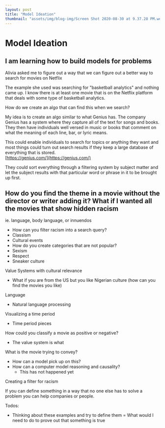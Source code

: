 ```yaml
---
layout: post
title: "Model Ideation"
thumbnail: "assets/img/blog-img/Screen Shot 2020-08-30 at 9.37.28 PM.webp"
---
```


# Model Ideation 

## I am learning how to build models for problems 

Alivia asked me to figure out a way that we can figure out a better way to search for movies on Netflix 

The example she used was searching for "basketball analytics" and nothing came up.  I know there is at least one movie that is on the Netflix platform that deals with some type of basketball analytics. 

How do we create an algo that can find this when we search?

My idea is to create an algo similar to what Genius has.  The company Genius has a system where they capture all of the text for songs and books.  They then have individuals well versed in music or books 
that comment on what the meaning of each line, bar, or lyric means.  

This could enable individuals to search for topics or anything they want and most things could turn out search results if they keep a large database of everything that is stored.  
[https://genius.com/](https://genius.com/)

They could sort everything through a filtering system by subject matter and let the subject results with that particular word or phrase in it to be brought up first.

## How do you find the theme in a movie without the director or writer adding it?  What if I wanted all the movies that show hidden racism

ie. language, body language, or innuendos
- How can you filter racism into a search query? 
- Classism 
- Cultural events
- How do you create categories that are not popular?
- Sexism 
- Respect 
- Sneaker culture 

Value Systems with cultural relevance
- What if you are from the US but you like Nigerian culture (how can you find the movies you like)

Language 
- Natural language processing 

Visualizing a time period
- Time period pieces 

How could you classify a movie as positive or negative?
- The value system is what 

What is the movie trying to convey?
- How can a model pick up on this?
- How can a computer model reasoning and causality?
  - This has not happened yet

Creating a filter for racism

If you can define something in a way that no one else has to solve a problem you can help companies or people. 

Todos:
- Thinking about these examples and try to define them
= What would I need to do to prove out that something is true
